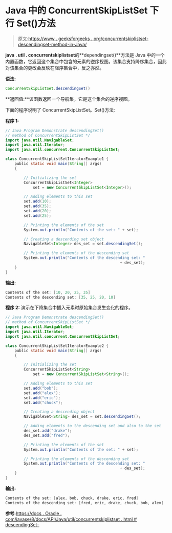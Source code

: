 # Java 中的 ConcurrentSkipListSet 下行 Set()方法

> 原文:[https://www . geeksforgeeks . org/concurrentskiplistset-descendingset-method-in-Java/](https://www.geeksforgeeks.org/concurrentskiplistset-descendingset-method-in-java/)

**java . util . concurrentskiplistset**的**dependingset()**方法是 Java 中的一个内置函数，它返回这个集合中包含的元素的逆序视图。该集合支持降序集合，因此对该集合的更改会反映在降序集合中，反之亦然。

**语法:**

```java
ConcurrentSkipListSet.descendingSet()
```

**返回值:**该函数返回一个导航集，它是这个集合的逆序视图。

下面的程序说明了 ConcurrentSkipListSet。Set()方法:

**程序 1:**

```java
// Java Program Demonstrate descendingSet()
// method of ConcurrentSkipListSet */
import java.util.NavigableSet;
import java.util.Iterator;
import java.util.concurrent.ConcurrentSkipListSet;

class ConcurrentSkipListSetIteratorExample1 {
    public static void main(String[] args)
    {

        // Initializing the set
        ConcurrentSkipListSet<Integer>
            set = new ConcurrentSkipListSet<Integer>();

        // Adding elements to this set
        set.add(10);
        set.add(35);
        set.add(20);
        set.add(25);

        // Printing the elements of the set
        System.out.println("Contents of the set: " + set);

        // Creating a descending set object
        NavigableSet<Integer> des_set = set.descendingSet();

        // Printing the elements of the descending set
        System.out.println("Contents of the descending set: " 
                                                  + des_set);
    }
}
```

**输出:**

```java
Contents of the set: [10, 20, 25, 35]
Contents of the descending set: [35, 25, 20, 10]

```

**程序 2:** 演示在下降集合中插入元素时原始集合发生变化的程序。

```java
// Java Program Demonstrate descendingSet()
// method of ConcurrentSkipListSet */
import java.util.NavigableSet;
import java.util.Iterator;
import java.util.concurrent.ConcurrentSkipListSet;

class ConcurrentSkipListSetIteratorExample2 {
    public static void main(String[] args)
    {

        // Initializing the set
        ConcurrentSkipListSet<String>
            set = new ConcurrentSkipListSet<String>();

        // Adding elements to this set
        set.add("bob");
        set.add("alex");
        set.add("eric");
        set.add("chuck");

        // Creating a descending object
        NavigableSet<String> des_set = set.descendingSet();

        // Adding elements to the descending set and also to the set
        des_set.add("drake");
        des_set.add("fred");

        // Printing the elements of the set
        System.out.println("Contents of the set: " + set);

        // Printing the elements of the descending set
        System.out.println("Contents of the descending set: " 
                                                  + des_set);
    }
}
```

**输出:**

```java
Contents of the set: [alex, bob, chuck, drake, eric, fred]
Contents of the descending set: [fred, eric, drake, chuck, bob, alex]

```

**参考:**[https://docs . Oracle . com/javase/8/docs/API/Java/util/concurrentskiplistset . html # descendingSet–](https://docs.oracle.com/javase/8/docs/api/java/util/concurrent/ConcurrentSkipListSet.html#descendingSet--)